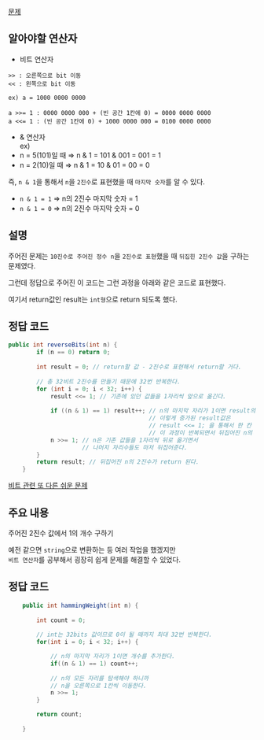 [문제](https://leetcode.com/problems/reverse-bits/description/)

## 알아야할 연산자 

- 비트 연산자 
```
>> : 오른쪽으로 bit 이동
<< : 왼쪽으로 bit 이동

ex) a = 1000 0000 0000 

a >>= 1 : 0000 0000 000 + (빈 공간 1칸에 0) = 0000 0000 0000
a <<= 1 : (빈 공간 1칸에 0) + 1000 0000 000 = 0100 0000 0000

```

- & 연산자  
ex) 
- n = 5(101)일 때 ⇒ n & 1 = 101 & 001 = 001 = 1 
- n = 2(10)일 때 ⇒ n & 1 = 10 & 01 = 00 = 0 

즉, `n & 1`을 통해서 `n`을 `2진수`로 표현했을 때 `마지막 숫자`를 알 수 있다.  
- `n & 1 = 1` ⇒ n의 2진수 마지막 숫자 = 1
- `n & 1 = 0` ⇒ n의 2진수 마지막 숫자 = 0

## 설명 

주어진 문제는 `10진수로 주어진 정수 n`을 `2진수로 표현`했을 때 `뒤집힌 2진수 값`을 구하는 문제였다. 

그런데 정답으로 주어진 이 코드는 그런 과정을 아래와 같은 코드로 표현했다.

여기서 return값인 result는 `int형`으로 return 되도록 했다.

## 정답 코드 

``` java
public int reverseBits(int n) {
        if (n == 0) return 0;
        
        int result = 0; // return할 값 - 2진수로 표현해서 return할 거다. 
        
        // 총 32비트 2진수를 만들기 때문에 32번 반복한다. 
        for (int i = 0; i < 32; i++) {
            result <<= 1; // 기존에 있던 값들을 1자리씩 앞으로 옮긴다. 
            
            if ((n & 1) == 1) result++; // n의 마지막 자리가 1이면 result의 값 1 증가시킨다. 
                                        // 이렇게 증가된 result값은 
                                        // result <<= 1; 을 통해서 한 칸 앞으로 이동한다. 
                                        // 이 과정이 반복되면서 뒤집어진 n의 이진수값이 result에 저장된다. 
            n >>= 1; // n은 기존 값들을 1자리씩 뒤로 옮기면서 
                     // 나머지 자리수들도 마저 뒤집어준다.
        }
        return result; // 뒤집어진 n의 2진수가 return 된다. 
    }
```

[비트 관련 또 다른 쉬운 문제](https://leetcode.com/problems/number-of-1-bits/description/)

## 주요 내용 

주어진 2진수 값에서 1의 개수 구하기 

예전 같으면 `string`으로 변환하는 등 여러 작업을 했겠지만  
`비트 연산자`를 공부해서 굉장히 쉽게 문제를 해결할 수 있었다. 

## 정답 코드 

``` java
    public int hammingWeight(int n) {
        
        int count = 0; 
        
        // int는 32bits 값이므로 0이 될 때까지 최대 32번 반복한다. 
        for(int i = 0; i < 32; i++) {

            // n의 마지막 자리가 1이면 개수를 추가한다.
            if((n & 1) == 1) count++; 
            
            // n의 모든 자리를 탐색해야 하니까 
            // n을 오른쪽으로 1칸씩 이동한다. 
            n >>= 1; 
        }

        return count; 
        
    }

```

